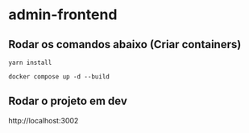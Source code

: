 # admin-frontend


## Rodar os comandos abaixo (Criar containers)

````
yarn install
````

````
docker compose up -d --build
````

## Rodar o projeto em dev
http://localhost:3002
